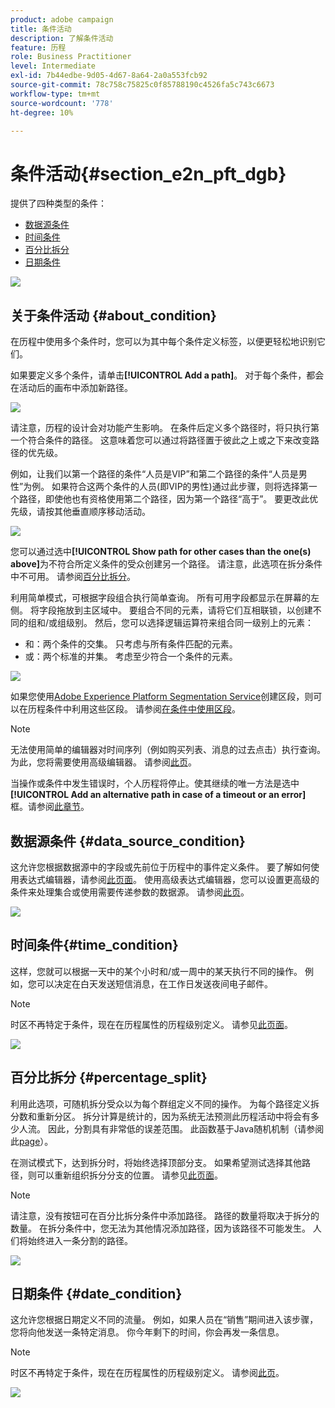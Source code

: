 ```yaml
---
product: adobe campaign
title: 条件活动
description: 了解条件活动
feature: 历程
role: Business Practitioner
level: Intermediate
exl-id: 7b44edbe-9d05-4d67-8a64-2a0a553fcb92
source-git-commit: 78c758c75825c0f85788190c4526fa5c743c6673
workflow-type: tm+mt
source-wordcount: '778'
ht-degree: 10%

---
```


# 条件活动{#section_e2n_pft_dgb}

提供了四种类型的条件：

* [数据源条件](#data_source_condition)
* [时间条件](#time_condition)
* [百分比拆分](#percentage_split)
* [日期条件](#date_condition)

![](../assets/journey49.png)

## 关于条件活动 {#about_condition}

在历程中使用多个条件时，您可以为其中每个条件定义标签，以便更轻松地识别它们。

如果要定义多个条件，请单击&#x200B;**[!UICONTROL Add a path]**。 对于每个条件，都会在活动后的画布中添加新路径。

![](../assets/journey47.png)

请注意，历程的设计会对功能产生影响。 在条件后定义多个路径时，将只执行第一个符合条件的路径。 这意味着您可以通过将路径置于彼此之上或之下来改变路径的优先级。

例如，让我们以第一个路径的条件“人员是VIP”和第二个路径的条件“人员是男性”为例。 如果符合这两个条件的人员(即VIP的男性)通过此步骤，则将选择第一个路径，即使他也有资格使用第二个路径，因为第一个路径“高于”。 要更改此优先级，请按其他垂直顺序移动活动。

![](../assets/journey48.png)

您可以通过选中&#x200B;**[!UICONTROL Show path for other cases than the one(s) above]**&#x200B;为不符合所定义条件的受众创建另一个路径。 请注意，此选项在拆分条件中不可用。 请参阅[百分比拆分](#percentage_split)。

利用简单模式，可根据字段组合执行简单查询。 所有可用字段都显示在屏幕的左侧。 将字段拖放到主区域中。 要组合不同的元素，请将它们互相联锁，以创建不同的组和/或组级别。 然后，您可以选择逻辑运算符来组合同一级别上的元素：

* 和：两个条件的交集。 只考虑与所有条件匹配的元素。
* 或：两个标准的并集。 考虑至少符合一个条件的元素。

![](../assets/journey64.png)

如果您使用[Adobe Experience Platform Segmentation Service](https://experienceleague.adobe.com/docs/experience-platform/segmentation/home.html)创建区段，则可以在历程条件中利用这些区段。 请参阅[在条件中使用区段](../segment/using-a-segment.md)。


>[!NOTE]
>
>无法使用简单的编辑器对时间序列（例如购买列表、消息的过去点击）执行查询。 为此，您将需要使用高级编辑器。 请参阅[此页](../expression/expressionadvanced.md)。

当操作或条件中发生错误时，个人历程将停止。使其继续的唯一方法是选中 **[!UICONTROL Add an alternative path in case of a timeout or an error]** 框。请参阅[此章节](../building-journeys/using-the-journey-designer.md#paths)。

## 数据源条件 {#data_source_condition}

这允许您根据数据源中的字段或先前位于历程中的事件定义条件。 要了解如何使用表达式编辑器，请参阅[此页面](../expression/expressionadvanced.md)。 使用高级表达式编辑器，您可以设置更高级的条件来处理集合或使用需要传递参数的数据源。 请参阅[此页](../datasource/external-data-sources.md)。

![](../assets/journey50.png)

## 时间条件{#time_condition}

这样，您就可以根据一天中的某个小时和/或一周中的某天执行不同的操作。 例如，您可以决定在白天发送短信消息，在工作日发送夜间电子邮件。

>[!NOTE]
>
>时区不再特定于条件，现在在历程属性的历程级别定义。 请参见[此页面](../building-journeys/timezone-management.md)。

![](../assets/journey51.png)

## 百分比拆分 {#percentage_split}

利用此选项，可随机拆分受众以为每个群组定义不同的操作。 为每个路径定义拆分数和重新分区。 拆分计算是统计的，因为系统无法预测此历程活动中将会有多少人流。 因此，分割具有非常低的误差范围。 此函数基于Java随机机制（请参阅此[page](https://docs.oracle.com/javase/7/docs/api/java/util/Random.html)）。

在测试模式下，达到拆分时，将始终选择顶部分支。 如果希望测试选择其他路径，则可以重新组织拆分分支的位置。 请参见[此页面](../building-journeys/testing-the-journey.md)。

>[!NOTE]
>
>请注意，没有按钮可在百分比拆分条件中添加路径。 路径的数量将取决于拆分的数量。 在拆分条件中，您无法为其他情况添加路径，因为该路径不可能发生。 人们将始终进入一条分割的路径。

![](../assets/journey52.png)

## 日期条件 {#date_condition}

这允许您根据日期定义不同的流量。 例如，如果人员在“销售”期间进入该步骤，您将向他发送一条特定消息。 你今年剩下的时间，你会再发一条信息。

>[!NOTE]
>
>时区不再特定于条件，现在在历程属性的历程级别定义。 请参阅[此页](../building-journeys/timezone-management.md)。

![](../assets/journey53.png)
